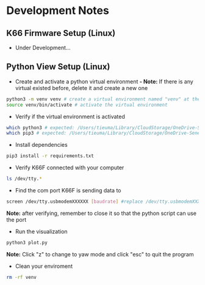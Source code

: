 # Development Notes

## K66 Firmware Setup (Linux)

- Under Development...





## Python View Setup (Linux)

- Create and activate a python virtual environment
  **- Note:** If there is any virtual existed before, delete it and create a new one
```sh
python3 -m venv venv # create a virtual environment named "venv" at the current directory
source venv/bin/activate # activate the virtual environment
```

- Verify if the virtual environment is activated
```sh
which python3 # expected: /Users/tieuma/Library/CloudStorage/OneDrive-Seneca/Seneca/SEMESTER5/SED500/a4/a4/venv/bin/python3
which pip3 # expected: /Users/tieuma/Library/CloudStorage/OneDrive-Seneca/Seneca/SEMESTER5/SED500/a4/a4/venv/bin/pip3
```

- Install dependencies
```sh
pip3 install -r requirements.txt
```

- Verify K66F connected with your computer
```sh
ls /dev/tty.*
```

- Find the com port K66F is sending data to
```sh
screen /dev/tty.usbmodemXXXXXX [baudrate] #replace /dev/tty.usbmodemXXXXXX with the port K66F is connected to and baudrate is 115200 as default
```

**Note:** after verifying, remember to close it so that the python script can use the port

- Run the visualization
```sh
python3 plot.py
```

**Note:** Click "z" to change to yaw mode and click "esc" to quit the program

- Clean your enviroment
```sh
rm -rf venv
```